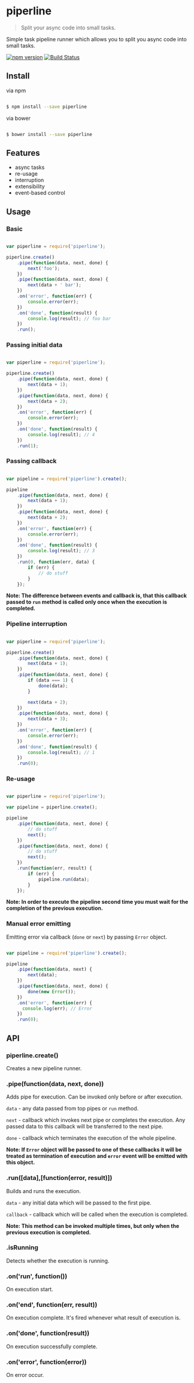 # piperline

> Split your async code into small tasks.

Simple task pipeline runner which allows you to split you async code into small tasks.

[![npm version](https://badge.fury.io/js/piperline.svg)](https://www.npmjs.com/package/piperline)
[![Build Status](https://secure.travis-ci.org/ziflex/piperline.svg?branch=master)](http://travis-ci.org/ziflex/piperline)

## Install

via npm

```sh

$ npm install --save piperline

```
via bower

```sh

$ bower install --save piperline

```

## Features
* async tasks
* re-usage
* interruption
* extensibility
* event-based control

## Usage

### Basic

```javascript

var piperline = require('piperline');

piperline.create()
    .pipe(function(data, next, done) {
        next('foo');
    })
    .pipe(function(data, next, done) {
        next(data + ' bar');
    })
    .on('error', function(err) {
        console.error(err);
    })
    .on('done', function(result) {
        console.log(result); // foo bar
    })
    .run();
```

### Passing initial data

```javascript

var piperline = require('piperline');

piperline.create()
    .pipe(function(data, next, done) {
        next(data + 1);
    })
    .pipe(function(data, next, done) {
        next(data + 2);
    })
    .on('error', function(err) {
        console.error(err);
    })
    .on('done', function(result) {
        console.log(result); // 4
    })
    .run(1);
```

### Passing callback

```javascript

var pipeline = require('piperline').create();

pipeline
    .pipe(function(data, next, done) {
        next(data + 1);
    })
    .pipe(function(data, next, done) {
        next(data + 2);
    })
    .on('error', function(err) {
        console.error(err);
    })
    .on('done', function(result) {
        console.log(result); // 3
    })
    .run(0, function(err, data) {
        if (err) {
            // do stuff
        }
    });
```

**Note: The difference between events and callback is, that this callback passed to ``run``
method is called only once when the execution is completed.**

### Pipeline interruption

```javascript

var piperline = require('piperline');

piperline.create()
    .pipe(function(data, next, done) {
        next(data + 1);
    })
    .pipe(function(data, next, done) {
        if (data === 1) {
            done(data);
        }

        next(data + 2);
    })
    .pipe(function(data, next, done) {
        next(data + 3);
    })
    .on('error', function(err) {
        console.error(err);
    })
    .on('done', function(result) {
        console.log(result); // 1
    })
    .run(0);
```

### Re-usage

```javascript

var piperline = require('piperline');

var pipeline = piperline.create();

pipeline
    .pipe(function(data, next, done) {
        // do stuff
        next();
    })
    .pipe(function(data, next, done) {
        // do stuff
        next();
    })
    .run(function(err, result) {
        if (err) {
            pipeline.run(data);
        }
    });
```

**Note: In order to execute the pipeline second time you must wait for the completion of the previous execution.**

### Manual error emitting

Emitting error via callback (``done`` or ``next``) by passing ``Error`` object.

```javascript

var pipeline = require('piperline').create();

pipeline
    .pipe(function(data, next) {
        next(data);
    })
    .pipe(function(data, next, done) {
        done(new Error());
    })
    .on('error', function(err) {
      console.log(err); // Error
    })
    .run(0);
```

## API

### piperline.create()

Creates a new pipeline runner.

### .pipe(function(data, next, done))

Adds pipe for execution.
Can be invoked only before or after execution.

`data` - any data passed from top pipes or `run` method.

`next` - callback which invokes next pipe or completes the execution.
Any passed data to this callback will be transferred to the next pipe.

`done` - callback which terminates the execution of the whole pipeline.


**Note: If `Error` object will be passed to one of these callbacks it will be treated as termination of execution
and `error` event will be emitted with this object.**

### .run([data],[function(error, result)])

Builds and runs the execution.

`data` - any initial data which will be passed to the first pipe.

`callback` - callback which will be called when the execution is completed.


**Note: This method can be invoked multiple times, but only when the previous execution is completed.**

### .isRunning   

Detects whether the execution is running.   

### .on('run', function())   

On execution start.   

### .on('end', function(err, result))   

On execution complete. It's fired whenever what result of execution is.   

### .on('done', function(result))   

On execution successfully complete.   

### .on('error', function(error))   

On error occur.   
